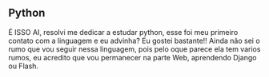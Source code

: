 ## Python ##

É ISSO AI, resolvi me dedicar a estudar python, esse foi meu primeiro contato com a linguagem e eu advinha? Eu gostei bastante!!
Ainda não sei o rumo que vou seguir nessa linguagem, pois pelo oque parece ela tem varios rumos, eu acredito que vou permanecer na parte Web, aprendendo Django ou Flash.

